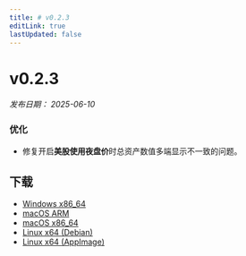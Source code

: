 ```yaml
---
title: # v0.2.3
editLink: true
lastUpdated: false
---
```


# v0.2.3

_发布日期： 2025-06-10_

### 优化

- 修复开启**美股使用夜盘价**时总资产数值多端显示不一致的问题。

## 下载

- [Windows x86_64](https://assets.lbkrs.com/github/release/longbridge-desktop/stable/longbridge-v0.2.3-windows-x86_64.exe)
- [macOS ARM](https://assets.lbkrs.com/github/release/longbridge-desktop/stable/longbridge-v0.2.3-macos-aarch64.dmg)
- [macOS x86_64](https://assets.lbkrs.com/github/release/longbridge-desktop/stable/longbridge-v0.2.3-macos-x86_64.dmg)
- [Linux x64 (Debian)](https://assets.lbkrs.com/github/release/longbridge-desktop/stable/longbridge-v0.2.3-linux-x86_64.deb)
- [Linux x64 (AppImage)](https://assets.lbkrs.com/github/release/longbridge-desktop/stable/longbridge-v0.2.3-linux-x86_64.AppImage)

